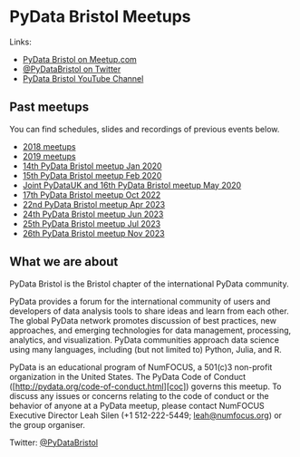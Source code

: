 # PyData Bristol Meetups

Links:
- [PyData Bristol on Meetup.com][meetup]
- [@PyDataBristol on Twitter][twitter]
- [PyData Bristol YouTube Channel][youtube]

## Past meetups

You can find schedules, slides and recordings of previous events below.
- [2018 meetups](./old_meetups/2018/)
- [2019 meetups](./old_meetups/2019/)
- [14th PyData Bristol meetup Jan 2020](./meetup_2020_01)
- [15th PyData Bristol meetup Feb 2020](./meetup_2020_02)
- [Joint PyDataUK and 16th PyData Bristol meetup May 2020](./meetup_2020_05_05)
- [17th PyData Bristol meetup Oct 2022](./meetup_2022_10)
- [22nd PyData Bristol meetup Apr 2023](./meetup_2023_04)
- [24th PyData Bristol meetup Jun 2023](./meetup_2023_06)
- [25th PyData Bristol meetup Jul 2023](./meetup_2023_07)
- [26th PyData Bristol meetup Nov 2023](./meetup_2023_11)

## What we are about

PyData Bristol is the Bristol chapter of the international PyData community.

PyData provides a forum for the international community of users and developers
of data analysis tools to share ideas and learn from each other. The global
PyData network promotes discussion of best practices, new approaches, and
emerging technologies for data management, processing, analytics, and
visualization. PyData communities approach data science using many languages,
including (but not limited to) Python, Julia, and R.

PyData is an educational program of NumFOCUS, a 501(c)3 non-profit organization
in the United States. The PyData Code of Conduct
([http://pydata.org/code-of-conduct.html][coc]) governs this meetup. To discuss
any issues or concerns relating to the code of conduct or the behavior of
anyone at a PyData meetup, please contact NumFOCUS Executive Director Leah
Silen (+1 512-222-5449; leah@numfocus.org) or the group organiser.

Twitter: [@PyDataBristol][twitter]

[twitter]: https://twitter.com/PyDataBristol
[coc]: http://pydata.org/code-of-conduct.html
[meetup]: https://www.meetup.com/PyData-Bristol/
[youtube]: https://www.youtube.com/channel/UCLx854lMH98BpyVfi-bnQkw
